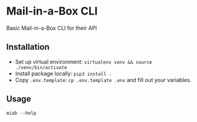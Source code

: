 # Mail-in-a-Box CLI

Basic Mail-in-a-Box CLI for their API

## Installation

- Set up virtual environment: `virtualenv venv && source ./venv/bin/activate`
- Install package locally: `pip3 install .`
- Copy `.env.template`: `cp .env.template .env` and fill out your variables.

## Usage

`miab --help`
